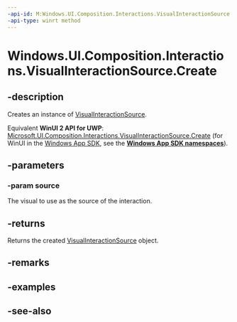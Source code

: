 ```yaml
---
-api-id: M:Windows.UI.Composition.Interactions.VisualInteractionSource.Create(Windows.UI.Composition.Visual)
-api-type: winrt method
---
```


<!-- Method syntax
public Windows.UI.Composition.Interactions.VisualInteractionSource Create(Windows.UI.Composition.Visual source)
-->

# Windows.UI.Composition.Interactions.VisualInteractionSource.Create

## -description
Creates an instance of [VisualInteractionSource](visualinteractionsource.md).

Equivalent **WinUI 2 API for UWP**: [Microsoft.UI.Composition.Interactions.VisualInteractionSource.Create](/windows/winui/api/microsoft.ui.composition.interactions.visualinteractionsource.create) (for WinUI in the [Windows App SDK](/windows/apps/windows-app-sdk/), see the **[Windows App SDK namespaces](/windows/windows-app-sdk/api/winrt/)**).

## -parameters
### -param source
The visual to use as the source of the interaction.

## -returns
Returns the created [VisualInteractionSource](visualinteractionsource.md) object.

## -remarks

## -examples

## -see-also
